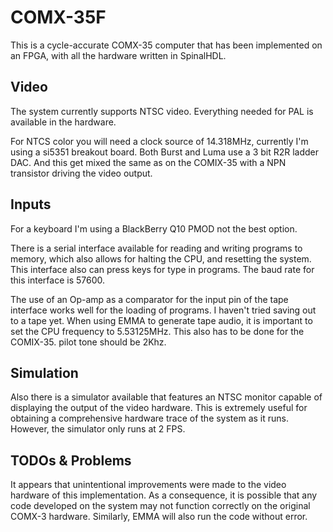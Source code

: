 COMX-35F
============
This is a cycle-accurate COMX-35 computer that has been implemented on an FPGA, with all the hardware written in SpinalHDL.

Video
---------------
The system currently supports NTSC video.  Everything needed for PAL is available in the hardware.

For NTCS color you will need a clock source of 14.318MHz, currently I'm using a si5351 breakout board.
Both Burst and Luma use a 3 bit R2R ladder DAC.
And this get mixed the same as on the COMIX-35 with a NPN transistor driving the video output.

Inputs
---------------
For a keyboard I'm using a BlackBerry Q10 PMOD not the best option.

There is a serial interface available for reading and writing programs to memory, which also allows for halting the CPU, and resetting the system. This interface also can press keys for type in programs. The baud rate for this interface is 57600.

The use of an Op-amp as a comparator for the input pin of the tape interface works well for the loading of programs.
I haven't tried saving out to a tape yet. 
When using EMMA to generate tape audio, it is important to set the CPU frequency to 5.53125MHz. This also has to be done for the COMIX-35. pilot tone should be 2Khz.

Simulation
---------------
Also there is a simulator available that features an NTSC monitor capable of displaying the output of the video hardware. This is extremely useful for obtaining a comprehensive hardware trace of the system as it runs. However, the simulator only runs at 2 FPS.

TODOs & Problems
---------------
It appears that unintentional improvements were made to the video hardware of this implementation. As a consequence, it is possible that any code developed on the system may not function correctly on the original COMX-3 hardware. Similarly, EMMA will also run the code without error.


